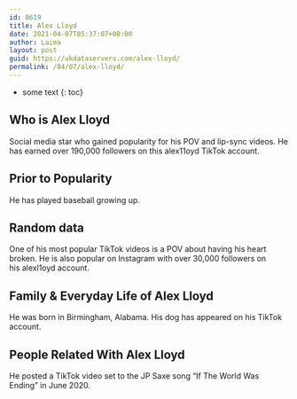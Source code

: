 ```yaml
---
id: 8619
title: Alex Lloyd
date: 2021-04-07T05:37:07+00:00
author: Laima
layout: post
guid: https://ukdataservers.com/alex-lloyd/
permalink: /04/07/alex-lloyd/
---
```


* some text
{: toc}


## Who is Alex Lloyd
                  
                  
                  
Social media star who gained popularity for his POV and lip-sync videos. He has earned over 190,000 followers on this alex11oyd TikTok account. 
                  
              
            
              
            
                
                
                
## Prior to Popularity
                  
                  
                  
He has played baseball growing up. 
                  
              
            
              
            
                
                
                
## Random data
                  
                  
                  
One of his most popular TikTok videos is a POV about having his heart broken. He is also popular on Instagram with over 30,000 followers on his alexl1oyd account. 
                  
              
            
              
            
                
                
                
## Family & Everyday Life of Alex Lloyd
                  
                  
                  
He was born in Birmingham, Alabama. His dog has appeared on his TikTok account.
                  
              
            
              
            
                
                
                
## People Related With Alex Lloyd
                  
                  
                  
He posted a TikTok video set to the JP Saxe song &#8220;If The World Was Ending&#8221; in June 2020. 
                  
              
            
              
            
                
              
            
              
              
            
            
              
            
          
          
          